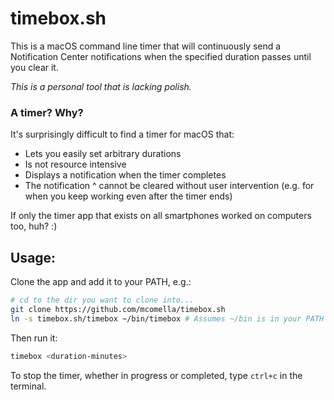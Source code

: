# timebox.sh
This is a macOS command line timer that will continuously send a Notification
Center notifications when the specified duration passes until you clear it.

*This is a personal tool that is lacking polish.*

### A timer? Why?
It's surprisingly difficult to find a timer for macOS that:
- Lets you easily set arbitrary durations
- Is not resource intensive
- Displays a notification when the timer completes
- The notification ^ cannot be cleared without user intervention (e.g. for when
  you keep working even after the timer ends)

If only the timer app that exists on all smartphones worked on computers too,
huh? :)

## Usage:
Clone the app and add it to your PATH, e.g.:
```sh
# cd to the dir you want to clone into...
git clone https://github.com/mcomella/timebox.sh
ln -s timebox.sh/timebox ~/bin/timebox # Assumes ~/bin is in your PATH
```

Then run it:
```sh
timebox <duration-minutes>
```

To stop the timer, whether in progress or completed, type `ctrl+c` in the
terminal.
